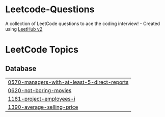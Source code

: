 # Leetcode-Questions
A collection of LeetCode questions to ace the coding interview! - Created using [LeetHub v2](https://github.com/arunbhardwaj/LeetHub-2.0)

<!---LeetCode Topics Start-->
# LeetCode Topics
## Database
|  |
| ------- |
| [0570-managers-with-at-least-5-direct-reports](https://github.com/bhavish1232/Leetcode-Questions/tree/master/0570-managers-with-at-least-5-direct-reports) |
| [0620-not-boring-movies](https://github.com/bhavish1232/Leetcode-Questions/tree/master/0620-not-boring-movies) |
| [1161-project-employees-i](https://github.com/bhavish1232/Leetcode-Questions/tree/master/1161-project-employees-i) |
| [1390-average-selling-price](https://github.com/bhavish1232/Leetcode-Questions/tree/master/1390-average-selling-price) |
<!---LeetCode Topics End-->